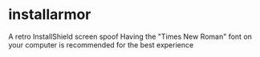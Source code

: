 # installarmor
A retro InstallShield screen spoof
Having the "Times New Roman" font on your computer is recommended for the best experience
